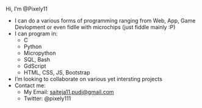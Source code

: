 Hi, I’m @Pixely11
- I can do a various forms of programming ranging from Web, App, Game Devlopment or even fidlle with microchips (just fiddle mainly :P) 
- I can program in:
   - C
   - Python
   - Micropython
   - SQL, Bash
   - GdScript
   - HTML, CSS, JS, Bootstrap
- I’m looking to collaborate on various yet intersting projects
- Contact me:
  - My Email: saiteja11.pudi@gmail.com
  - Twitter: @pixely111

<!---
Pixely11/Pixely11 is a ✨ special ✨ repository because its `README.md` (this file) appears on your GitHub profile.
You can click the Preview link to take a look at your changes.
--->
